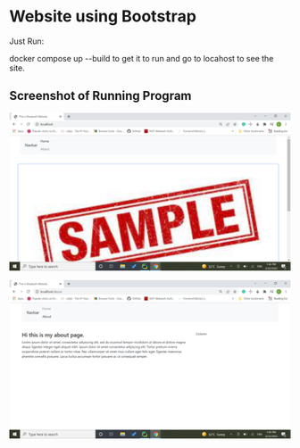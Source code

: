 # Website using Bootstrap

Just Run:

docker compose up --build to get it to run and go to locahost to see the site.

## Screenshot of Running Program

![index](screenshots/index.png)

![about](screenshots/about.png)
